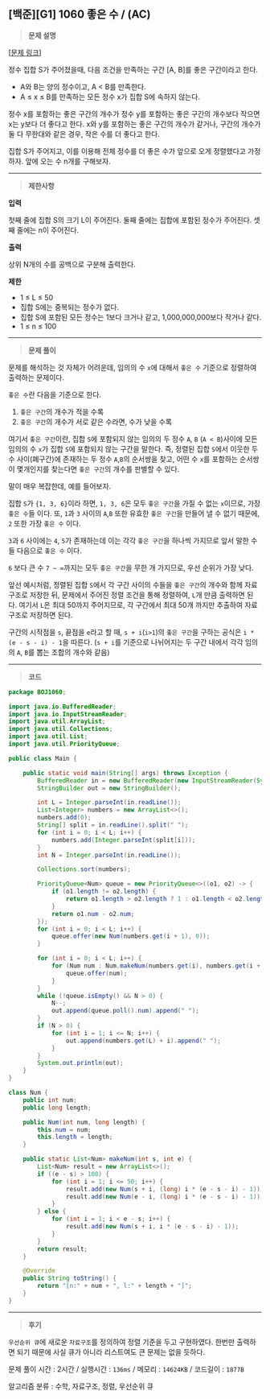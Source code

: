 [백준][G1] 1060 좋은 수 / (AC)
---
> **문제 설명**
>

[[문제 링크](https://www.acmicpc.net/problem/1060)]

정수 집합 S가 주어졌을때, 다음 조건을 만족하는 구간 [A, B]를 좋은 구간이라고 한다.

- A와 B는 양의 정수이고, A < B를 만족한다.
- A ≤ x ≤ B를 만족하는 모든 정수 x가 집합 S에 속하지 않는다.

정수 x를 포함하는 좋은 구간의 개수가 정수 y를 포함하는 좋은 구간의 개수보다 작으면 x는 y보다 더 좋다고 한다. x와 y를 포함하는 좋은 구간의 개수가 같거나, 구간의 개수가 둘 다 무한대와 같은 경우, 작은
수를 더 좋다고 한다.

집합 S가 주어지고, 이를 이용해 전체 정수를 더 좋은 수가 앞으로 오게 정렬했다고 가정하자. 앞에 오는 수 n개를 구해보자.


---

> **제한사항**
>

**입력**

첫째 줄에 집합 S의 크기 L이 주어진다. 둘째 줄에는 집합에 포함된 정수가 주어진다. 셋째 줄에는 n이 주어진다.

**출력**

상위 N개의 수를 공백으로 구분해 출력한다.

**제한**

- 1 ≤ L ≤ 50
- 집합 S에는 중복되는 정수가 없다.
- 집합 S에 포함된 모든 정수는 1보다 크거나 같고, 1,000,000,000보다 작거나 같다.
- 1 ≤ n ≤ 100

---

> **문제 풀이**

문제를 해석하는 것 자체가 어려운데, 임의의 수 `x`에 대해서 `좋은 수` 기준으로 정렬하여 출력하는 문제이다.

`좋은 수`란 다음을 기준으로 한다.

1. `좋은 구간`의 개수가 적을 수록
2. `좋은 구간`의 개수가 서로 같은 수라면, 수가 낮을 수록

여기서 `좋은 구간`이란, 집합 `S`에 포함되지 않는 임의의 두 정수 `A`, `B` (`A < B`)사이에 모든 임의의 수 `x`가 집합 `S`에 포함되지 않는 구간을 말한다.
즉, 정렬된 집합 `S`에서 이웃한 두 수 사이(폐구간)에 존재하는 두 정수 `A`,`B`의 순서쌍을 찾고, 어떤 수 `x`를 포함하는 순서쌍이 몇개인지를 찾는다면 `좋은 구간`의 개수를 판별할 수 있다.

말이 매우 복잡한데, 예를 들어보자.

집합 `S`가 `{1, 3, 6}`이라 하면, `1, 3, 6`은 모두 `좋은 구간`을 가질 수 없는 `x`이므로, 가장 `좋은 수`들 이다. 또, `1`과 `3` 사이의 `A`,`B` 또한 유효한 `좋은 구간`을
만들어 낼 수 없기 때문에, `2` 또한 가장 `좋은 수` 이다.

`3`과 `6` 사이에는 `4`, `5`가 존재하는데 이는 각각 `좋은 구간`을 하나씩 가지므로 앞서 말한 수들 다음으로 `좋은 수` 이다.

`6` 보다 큰 수 `7 ~ ∞`까지는 모두 `좋은 구간`을 무한 개 가지므로, 우선 순위가 가장 낮다.

앞선 예시처럼, 정렬된 집합 `S`에서 각 구간 사이의 수들을 `좋은 구간`의 개수와 함께 자료구조로 저장한 뒤, 문제에서 주어진 정렬 조건을 통해 정렬하여, `L`개 만큼 출력하면 된다. 여기서 `L`은 최대
50까지 주어지므로, 각 구간에서 최대 50개 까지만 추출하여 자료구조로 저장하면 된다.

구간의 시작점을 `s`, 끝점을 `e`라고 할 때, `s + i`(`i>1`)의 `좋은 구간`을 구하는 공식은 `i * (e - s - i) - 1`을 따른다. (`s + i`를 기준으로 나뉘어지는 두 구간 내에서
각각 임의의 `A`, `B`를 뽑는 조합의 개수와 같음)


---

> **코드**
>

```java
package BOJ1060;

import java.io.BufferedReader;
import java.io.InputStreamReader;
import java.util.ArrayList;
import java.util.Collections;
import java.util.List;
import java.util.PriorityQueue;

public class Main {

	public static void main(String[] args) throws Exception {
		BufferedReader in = new BufferedReader(new InputStreamReader(System.in));
		StringBuilder out = new StringBuilder();

		int L = Integer.parseInt(in.readLine());
		List<Integer> numbers = new ArrayList<>();
		numbers.add(0);
		String[] split = in.readLine().split(" ");
		for (int i = 0; i < L; i++) {
			numbers.add(Integer.parseInt(split[i]));
		}
		int N = Integer.parseInt(in.readLine());

		Collections.sort(numbers);

		PriorityQueue<Num> queue = new PriorityQueue<>((o1, o2) -> {
			if (o1.length != o2.length) {
				return o1.length > o2.length ? 1 : o1.length < o2.length ? -1 : 0;
			}
			return o1.num - o2.num;
		});
		for (int i = 0; i < L; i++) {
			queue.offer(new Num(numbers.get(i + 1), 0));
		}

		for (int i = 0; i < L; i++) {
			for (Num num : Num.makeNum(numbers.get(i), numbers.get(i + 1))) {
				queue.offer(num);
			}
		}
		while (!queue.isEmpty() && N > 0) {
			N--;
			out.append(queue.poll().num).append(" ");
		}
		if (N > 0) {
			for (int i = 1; i <= N; i++) {
				out.append(numbers.get(L) + i).append(" ");
			}
		}
		System.out.println(out);
	}
}

class Num {
	public int num;
	public long length;

	public Num(int num, long length) {
		this.num = num;
		this.length = length;
	}

	public static List<Num> makeNum(int s, int e) {
		List<Num> result = new ArrayList<>();
		if ((e - s) > 100) {
			for (int i = 1; i <= 50; i++) {
				result.add(new Num(s + i, (long) i * (e - s - i) - 1));
				result.add(new Num(e - i, (long) i * (e - s - i) - 1));
			}
		} else {
			for (int i = 1; i < e - s; i++) {
				result.add(new Num(s + i, i * (e - s - i) - 1));
			}
		}
		return result;
	}

	@Override
	public String toString() {
		return "[n:" + num + ", l:" + length + "]";
	}
}
```

---

> **후기**

`우선순위 큐`에 새로운 `자료구조`를 정의하여 정렬 기준을 두고 구현하였다. 한번만 출력하면 되기 때문에 사실 큐가 아니라 리스트여도 큰 문제는 없을 듯하다.

문제 풀이 시간 : 2시간 / 실행시간 : `136ms` / 메모리 : `14624KB` / 코드길이 : `1877B`

알고리즘 분류 : 수학, 자료구조, 정렬, 우선순위 큐